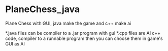 # PlaneChess_java
Plane Chess with GUI, java make the game and c++ make ai

*.java files can be compiler to a .jar program with gui
*.cpp files are AI c++ code, compiler to a runnable program then you can choose them in game's GUI as AI
